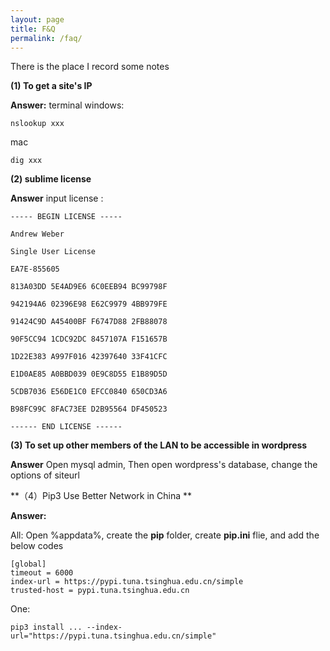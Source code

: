 ```yaml
---
layout: page
title: F&Q
permalink: /faq/
---
```


There is the place I record some notes

**(1) To get a site's IP**

**Answer:**  terminal windows:

```shell
nslookup xxx
```
mac

```shell
dig xxx
```

**(2) sublime license**

**Answer**  input license :

```shell
----- BEGIN LICENSE -----

Andrew Weber

Single User License

EA7E-855605

813A03DD 5E4AD9E6 6C0EEB94 BC99798F

942194A6 02396E98 E62C9979 4BB979FE

91424C9D A45400BF F6747D88 2FB88078

90F5CC94 1CDC92DC 8457107A F151657B

1D22E383 A997F016 42397640 33F41CFC

E1D0AE85 A0BBD039 0E9C8D55 E1B89D5D

5CDB7036 E56DE1C0 EFCC0840 650CD3A6

B98FC99C 8FAC73EE D2B95564 DF450523

------ END LICENSE ------
```

**(3) To set up other members of the LAN to be accessible in wordpress**

**Answer** Open mysql admin, Then open wordpress's database, change the options of siteurl

**（4）Pip3 Use Better Network in China **

**Answer:** 

All: Open %appdata%, create the **pip** folder, create **pip.ini** flie, and add the below codes

```
[global]
timeout = 6000
index-url = https://pypi.tuna.tsinghua.edu.cn/simple
trusted-host = pypi.tuna.tsinghua.edu.cn
```

One: 

```
pip3 install ... --index-url="https://pypi.tuna.tsinghua.edu.cn/simple"
```






